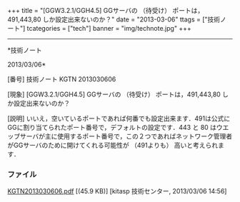 ﻿+++
title = "[GGW3.2.1/GGH4.5] GGサーバの （待受け） ポートは，491,443,80 しか設定出来ないのか？"
date = "2013-03-06"
ttags = ["技術ノート"]
tcategories = ["tech"]
banner = "img/technote.jpg"
+++

-----------------------------------------------------------------------------------------------------------------------------

*技術ノート

2013/03/06*


[番号]
技術ノート KGTN 2013030606

[現象]
[GGW3.2.1/GGH4.5] GGサーバの （待受け） ポートは，491,443,80
しか設定出来ないのか？

[説明]
いいえ，空いているポートであれば何番でも設定出来ます．491は公式にGGに割り当てられたポート番号で，デフォルトの設定です．443
と 80
はウエッブサーバが主に使用するポート番号で，この２つであればネットワーク管理者がGGサーバのために開けてくれる可能性が
（491よりも） 高いと考えられます．


### ファイル

 
 


[KGTN2013030606.pdf](http://techreport.kitasp.net/attachments/download/1261/KGTN2013030606.pdf)
 [(45.9 KB)] [kitasp 技術センター, 2013/03/06
14:56]


 


 

